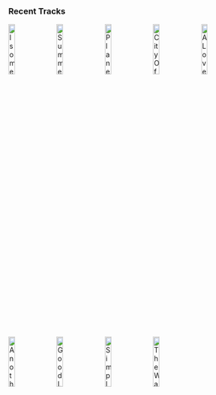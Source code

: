 ### Recent Tracks
[<img src='https://lastfm.freetls.fastly.net/i/u/300x300/f69995fd58c2448dc4df3f2b62a0abb1.png' width='16%' height='16%' alt='Isometric (intro)'>](https://www.last.fm/music/madeon/_/isometric%2b%2528intro%2529)&nbsp;&nbsp;&nbsp;&nbsp;[<img src='https://lastfm.freetls.fastly.net/i/u/300x300/93abb8f8430d1ec2d9dd136660a8c636.png' width='16%' height='16%' alt='Summer Montage / Madeline'>](https://www.last.fm/music/justin%2bhurwitz/_/summer%2bmontage%2b%252f%2bmadeline)&nbsp;&nbsp;&nbsp;&nbsp;[<img src='https://lastfm.freetls.fastly.net/i/u/300x300/93abb8f8430d1ec2d9dd136660a8c636.png' width='16%' height='16%' alt='Planetarium'>](https://www.last.fm/music/justin%2bhurwitz/_/planetarium)&nbsp;&nbsp;&nbsp;&nbsp;[<img src='https://lastfm.freetls.fastly.net/i/u/300x300/93abb8f8430d1ec2d9dd136660a8c636.png' width='16%' height='16%' alt='City Of Stars'>](https://www.last.fm/music/ryan%2bgosling/_/city%2bof%2bstars)&nbsp;&nbsp;&nbsp;&nbsp;[<img src='https://lastfm.freetls.fastly.net/i/u/300x300/98ff38558bd60c0a71967ab5940a5f27.png' width='16%' height='16%' alt='A Lovely Night'>](https://www.last.fm/music/ryan%2bgosling/_/a%2blovely%2bnight)&nbsp;&nbsp;&nbsp;&nbsp;<br>[<img src='https://lastfm.freetls.fastly.net/i/u/300x300/93abb8f8430d1ec2d9dd136660a8c636.png' width='16%' height='16%' alt='Another Day of Sun'>](https://www.last.fm/music/la%2bla%2bland%2bcast/_/another%2bday%2bof%2bsun)&nbsp;&nbsp;&nbsp;&nbsp;[<img src='https://lastfm.freetls.fastly.net/i/u/300x300/ec4ab533492f64aed03d005932b7fc1f.png' width='16%' height='16%' alt='Good Luck, Kid'>](https://www.last.fm/music/joseph/_/good%2bluck%252c%2bkid)&nbsp;&nbsp;&nbsp;&nbsp;[<img src='https://lastfm.freetls.fastly.net/i/u/300x300/717f5750c361eb7900a075c8f7bda9ab.png' width='16%' height='16%' alt='Simple Life'>](https://www.last.fm/music/young%2brising%2bsons/_/simple%2blife)&nbsp;&nbsp;&nbsp;&nbsp;[<img src='https://lastfm.freetls.fastly.net/i/u/300x300/918fc1522ac800365bb43bfa1762c603.png' width='16%' height='16%' alt='The Way That It Goes'>](https://www.last.fm/music/tors/_/the%2bway%2bthat%2bit%2bgoes)&nbsp;&nbsp;&nbsp;&nbsp;
